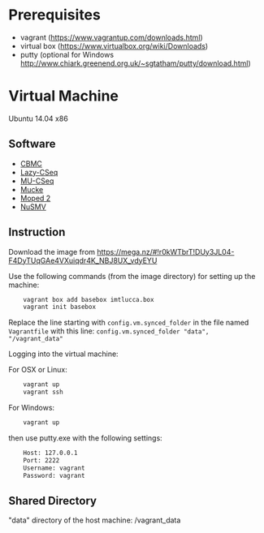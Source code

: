# Prerequisites #
- vagrant (https://www.vagrantup.com/downloads.html)
- virtual box (https://www.virtualbox.org/wiki/Downloads)
- putty (optional for Windows http://www.chiark.greenend.org.uk/~sgtatham/putty/download.html) 

# Virtual Machine #
Ubuntu 14.04 x86

## Software ##
- [CBMC](http://www.cprover.org/cbmc/)
- [Lazy-CSeq](http://users.ecs.soton.ac.uk/gp4/cseq/cseq.html)
- [MU-CSeq](http://users.ecs.soton.ac.uk/gp4/cseq/cseq.html)
- [Mucke](http://fmv.jku.at/mucke/index.html)
- [Moped 2](http://www2.informatik.uni-stuttgart.de/fmi/szs/tools/moped/)
- [NuSMV](http://nusmv.fbk.eu/)

## Instruction ##
Download the image from https://mega.nz/#!r0kWTbrT!DUy3JL04-F4DyTUqGAe4VXuiqdr4K_NBJ8UX_vdyEYU

Use the following commands (from the image directory) for setting up the machine:
```bash
    vagrant box add basebox imtlucca.box
    vagrant init basebox
```
Replace the line starting with `config.vm.synced_folder` in the file named `Vagrantfile` with this line: 
    `config.vm.synced_folder "data", "/vagrant_data"` 
    
Logging into the virtual machine:

For OSX or Linux:
```bash
    vagrant up
    vagrant ssh
```
For Windows: 
```bash
    vagrant up
```
then use putty.exe with the following settings:
```bash 
    Host: 127.0.0.1
    Port: 2222
    Username: vagrant
    Password: vagrant
```
## Shared Directory ##
"data" directory of the host machine:   /vagrant_data








